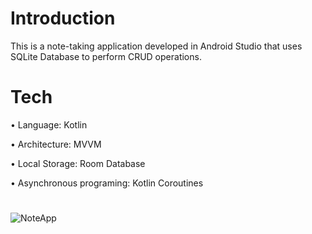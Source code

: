<h1 align="left">Introduction</h1>
<p align="left">This is a note-taking application developed in Android Studio that uses SQLite Database to perform CRUD operations.</p>

<h1 align="left">Tech</h1>
<p align="left">• Language: Kotlin </p>
<p align="left">• Architecture: MVVM </p>
<p align="left">• Local Storage: Room Database </p>
<p align="left">• Asynchronous programing: Kotlin Coroutines </p>

<h1 align="left"></h1>

![NoteApp](https://github.com/user-attachments/assets/6ebdef94-ef0c-46fb-bd4a-9658a4417e58)
